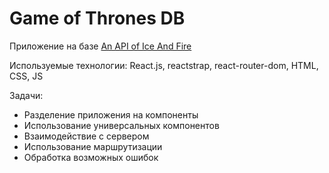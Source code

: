 # Game of Thrones DB

Приложение на базе [An API of Ice And Fire](https://anapioficeandfire.com/)

Используемые технологии: React.js, reactstrap, react-router-dom, HTML, CSS, JS

Задачи: 

* Разделение приложения на компоненты
* Использование универсальных компонентов
* Взаимодействие с сервером
* Использование маршрутизации
* Обработка возможных ошибок